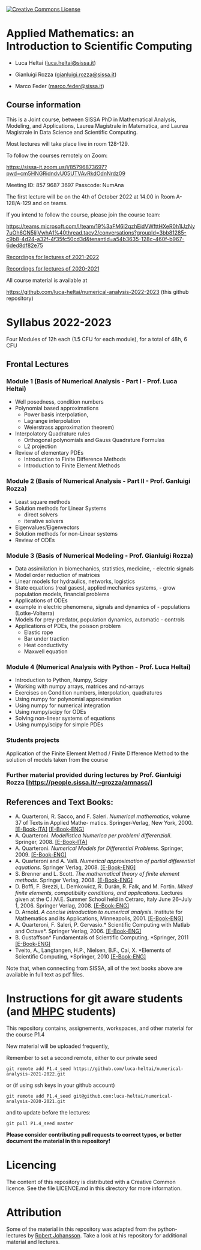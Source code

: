  [![Creative Commons License](http://mirrors.creativecommons.org/presskit/logos/cc.logo.png)](http://creativecommons.org/licenses/by-nc-nd/4.0/)

# Applied Mathematics: an Introduction to Scientific Computing

- Luca Heltai (<luca.heltai@sissa.it>)
- Gianluigi Rozza (<gianluigi.rozza@sissa.it>)

- Marco Feder (<marco.feder@sissa.it>)

## Course information

This is a Joint course, between SISSA PhD in Mathematical Analysis, Modeling, and Applications, Laurea Magistrale in Matematica, and Laurea Magistrale in Data Science and Scientific Computing.

Most lectures will take place live in room 128-129.

To follow the courses remotely on Zoom:

https://sissa-it.zoom.us/j/85796873697?pwd=cm5HNGRidndvU05UTVAvRkdOdnNrdz09

Meeting ID: 857 9687 3697
Passcode: NumAna






The first lecture will be on the 4th of October 2022 at 14.00 in Room A-128/A-129 and on teams.

If you intend to follow the course, please join the course team: 

https://teams.microsoft.com/l/team/19%3aFM6l2qzhEidVWfttHXeR0h1lJzNy7uOh6GN5ljlVwhA1%40thread.tacv2/conversations?groupId=3bb81285-c9b8-4d24-a32f-4f35fc50cd3d&tenantId=a54b3635-128c-460f-b967-6ded8df82e75

[Recordings for lectures of 2021-2022](https://youtube.com/playlist?list=PLcvf2raG3YsEA25P3qC1LbGVAPRXGZLJI)

[Recordings for lectures of 2020-2021](https://www.youtube.com/playlist?list=PLArvQL9bsv1y6BhTNOthBj1hGijN3vuCh)

All course material is available at

https://github.com/luca-heltai/numerical-analysis-2022-2023 (this github repository)
# Syllabus 2022-2023
Four Modules of 12h each (1.5 CFU for each module), for a total of 48h, 6 CFU
## Frontal Lectures

### Module 1 (Basis of Numerical Analysis - Part I - Prof. Luca Heltai)

- Well posedness, condition numbers
- Polynomial based approximations
  - Power basis interpolation, 
  - Lagrange interpolation
  - Weierstrass approximation theorem)
- Interpolatory Quadrature rules
  - Orthogonal polynomials and Gauss Quadrature Formulas
  - L2 projection
- Review of elementary PDEs
  - Introduction to Finite Difference Methods
  - Introduction to Finite Element Methods

### Module 2 (Basis of Numerical Analysis - Part II - Prof. Ganluigi Rozza)

- Least square methods
- Solution methods for Linear Systems
  - direct solvers
  - iterative solvers
- Eigenvalues/Eigenvectors
- Solution methods for non-Linear systems
- Review of ODEs

### Module 3 (Basis of Numerical Modeling - Prof. Gianluigi Rozza)

- Data assimilation in biomechanics, statistics, medicine, - electric signals
- Model order reduction of matrices
- Linear models for hydraulics, networks, logistics
- State equations (real gases), applied mechanics systems, - grow population models, financial problems
- Applications of ODEs
- example in electric phenomena, signals and dynamics of - populations (Lotke-Volterra)
- Models for prey-predator, population dynamics, automatic - controls
- Applications of PDEs, the poisson problem
  - Elastic rope
  - Bar under traction
  - Heat conductivity
  - Maxwell equation

### Module 4 (Numerical Analysis with Python - Prof. Luca Heltai)

- Introduction to Python, Numpy, Scipy
- Working with numpy arrays, matrices and nd-arrays
- Exercises on Condition numbers, interpolation, quadratures
- Using numpy for polynomial approximation
- Using numpy for numerical integration
- Using numpy/scipy for ODEs
- Solving non-linear systems of equations
- Using numpy/scipy for simple PDEs

### Students projects

Application of the Finite Element Method / Finite Difference Method to the solution of models taken from the course

### Further material provided during lectures by Prof. Gianluigi Rozza [https://people.sissa.it/~grozza/amnasc/]

## References and Text Books:

-   A. Quarteroni, R. Sacco, and F. Saleri. *Numerical mathematics*,
    volume 37 of Texts in Applied Mathe- matics. Springer-Verlag, New
    York, 2000.
    [\[E-Book-ITA\]](http://dx.doi.org/10.1007/978-88-470-0818-2) [\[E-Book-ENG\]](http://dx.doi.org/10.1007/b98885)
-   A. Quarteroni. *Modellistica Numerica per problemi differenziali*.
    Springer, 2008.
    [\[E-Book-ITA\]](http://dx.doi.org/10.1007/978-88-470-0494-8)
-   A. Quarteroni. *Numerical Models for Differential Problems*.
    Springer, 2009.
    [\[E-Book-ENG\]](http://dx.doi.org/10.1007/978-88-470-1071-0)
-   A. Quarteroni and A. Valli. *Numerical approximation of partial
    differential equations*. Springer Verlag, 2008.
    [\[E-Book-ENG\]](http://dx.doi.org/10.1007/978-3-540-85268-1)
-   S. Brenner and L. Scott. *The mathematical theory of finite element
    methods*. Springer Verlag, 2008.
    [\[E-Book-ENG\]](http://dx.doi.org/10.1007/978-0-387-75934-0)
-   D. Boffi, F. Brezzi, L. Demkowicz, R. Durán, R. Falk, and M.
    Fortin. *Mixed finite elements, compatibility conditions, and
    applications*. Lectures given at the C.I.M.E. Summer School held in
    Cetraro, Italy June 26–July 1, 2006. Springer Verlag, 2008.
    [\[E-Book-ENG\]](http://dx.doi.org/10.1007/978-3-540-78319-0)
-   D. Arnold. *A concise introduction to numerical analysis*. Institute
    for Mathematics and its Applications, Minneapolis, 2001.
    [\[E-Book-ENG\]](http://www.ima.umn.edu/~arnold/597.00-01/nabook.pdf)
-   A. Quarteroni, F. Saleri, P. Gervasio.* Scientific Computing with
    Matlab and Octave*. Springer Verlag, 2006.
    [\[E-Book-ENG\]](http://www.springer.com/mathematics/computational+science+%26+engineering/book/978-3-642-45366-3)
-   B. Gustaffson* Fundamentals of Scientific Computing, *Springer,
    2011
    [\[E-Book-ENG\]](http://www.springer.com/mathematics/computational+science+%26+engineering/book/978-3-642-19494-8)
-   Tveito, A., Langtangen, H.P., Nielsen, B.F., Cai, X. *Elements of
    Scientific Computing, *Springer, 2010
    [\[E-Book-ENG\]](http://www.springer.com/mathematics/computational+science+%26+engineering/book/978-3-642-11298-0)

Note that, when connecting from SISSA, all of the text books above are
available in full text as pdf files.

# Instructions for git aware students (and [MHPC](http://www.mhpc.it) students)

This repository contains, assignements, workspaces, and other material for the course P1.4

New material will be uploaded frequently,

Remember to set a second remote, either to our private seed

	git remote add P1.4_seed https://github.com/luca-heltai/numerical-analysis-2021-2022.git

or (if using ssh keys in your github account)

	git remote add P1.4_seed git@github.com:luca-heltai/numerical-analysis-2020-2021.git

and to update before the lectures:

	git pull P1.4_seed master

**Please consider contributing pull requests to correct typos, or better document the material in this repository!**

# Licencing

The content of this repository is distributed with a Creative Common licence. See
the file LICENCE.md in this directory for more information.

# Attribution

Some of the material in this repository was adapted from the python-lectures by [Robert Johansson](https://github.com/jrjohansson/scientific-python-lectures). Take a look at his repository for additional material and lectures.